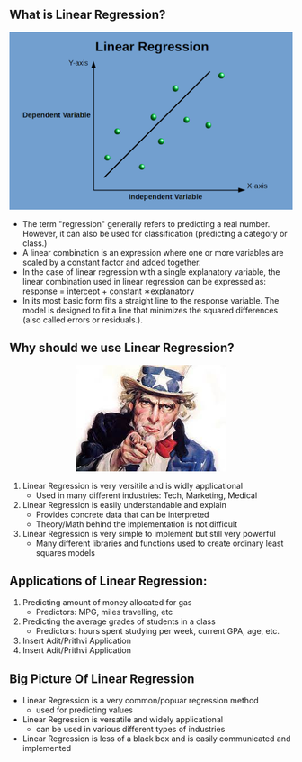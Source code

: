 ## What is Linear Regression?

<center><img src='images/slr.png'></center>

- The term "regression"  generally refers to predicting a real number. However, it can also be used for classification (predicting a category or class.)
- A linear combination is an expression where one or more variables are scaled by a constant factor and added together. 
- In the case of linear regression with a single explanatory variable, the linear combination used in linear regression can be expressed as:
    response = intercept + constant ∗explanatory 
- In its most basic form fits a straight line to the response variable. The model is designed to fit a line that minimizes the squared differences (also called errors or residuals.). 

## Why should we use Linear Regression?

<center><img src='images/lincoln.jpeg'></center>

1. Linear Regression is very versitile and is widly applicational
    - Used in many different industries: Tech, Marketing, Medical
2. Linear Regression is easily understandable and explain
    - Provides concrete data that can be interpreted
    - Theory/Math behind the implementation is not difficult
3. Linear Regression is very simple to implement but still very powerful
    - Many different libraries and functions used to create ordinary least squares models

## Applications of Linear Regression:
1. Predicting amount of money allocated for gas
    - Predictors: MPG, miles travelling, etc
2. Predicting the average grades of students in a class
    - Predictors: hours spent studying per week, current GPA, age, etc.
3. Insert Adit/Prithvi Application
4. Insert Adit/Prithvi Application


## Big Picture Of Linear Regression
- Linear Regression is a very common/popuar regression method
    - used for predicting values
- Linear Regression is versatile and widely applicational
    - can be used in various different types of industries
- Linear Regression is less of a black box and is easily communicated and implemented

